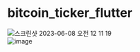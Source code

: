 # bitcoin_ticker_flutter


![스크린샷 2023-06-08 오전 12 11 19](https://github.com/choijaegwon/choijaegwon.github.io/assets/68246962/ba6e2097-c61e-40b7-9569-646810b190c8)   
![image](https://github.com/choijaegwon/choijaegwon.github.io/assets/68246962/d0742979-89ef-4aaa-8f56-4bdf76184c2c)  